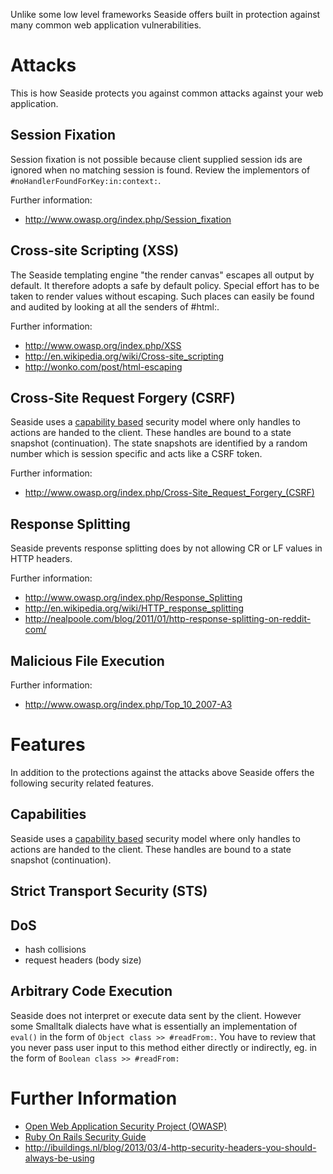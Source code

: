 Unlike some low level frameworks Seaside offers built in protection against many common web application vulnerabilities.

# Attacks #

This is how Seaside protects you against common attacks against your web application.

## Session Fixation ##
Session fixation is not possible because client supplied session ids are ignored when no matching session is found. Review the implementors of `#noHandlerFoundForKey:in:context:`.

Further information:
  * http://www.owasp.org/index.php/Session_fixation

## Cross-site Scripting (XSS) ##
The Seaside templating engine "the render canvas" escapes all output by default. It therefore adopts a safe by default policy. Special effort has to be taken to render values without escaping. Such places can easily be found and audited by looking at all the senders of #html:.

Further information:
  * http://www.owasp.org/index.php/XSS
  * http://en.wikipedia.org/wiki/Cross-site_scripting
  * http://wonko.com/post/html-escaping

## Cross-Site Request Forgery (CSRF) ##
Seaside uses a [capability based](https://en.wikipedia.org/wiki/Capability-based_security) security model where only handles to actions are handed to the client. These handles are bound to a state snapshot (continuation). The state snapshots are identified by a random number which is session specific and acts like a CSRF token.

Further information:
  * http://www.owasp.org/index.php/Cross-Site_Request_Forgery_(CSRF)

## Response Splitting ##
Seaside prevents response splitting does by not allowing CR or LF values in HTTP headers.

Further information:
  * http://www.owasp.org/index.php/Response_Splitting
  * http://en.wikipedia.org/wiki/HTTP_response_splitting
  * http://nealpoole.com/blog/2011/01/http-response-splitting-on-reddit-com/

## Malicious File Execution ##
Further information:
  * http://www.owasp.org/index.php/Top_10_2007-A3

# Features #
In addition to the protections against the attacks above Seaside offers the following security related features.

## Capabilities ##
Seaside uses a [capability based](https://en.wikipedia.org/wiki/Capability-based_security) security model where only handles to actions are handed to the client. These handles are bound to a state snapshot (continuation).

## Strict Transport Security (STS) ##

## DoS ##
  * hash collisions
  * request headers (body size)

## Arbitrary Code Execution ##
Seaside does not interpret or execute data sent by the client. However some Smalltalk dialects have what is essentially an implementation of `eval()` in the form of `Object class >> #readFrom:`. You have to review that you never pass user input to this method either directly or indirectly, eg. in the form of `Boolean class >> #readFrom:`

# Further Information #
  * [Open Web Application Security Project (OWASP)](http://www.owasp.org/)
  * [Ruby On Rails Security Guide](http://guides.rubyonrails.org/security.html)
  * http://ibuildings.nl/blog/2013/03/4-http-security-headers-you-should-always-be-using